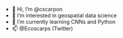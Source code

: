 - 👋 Hi, I’m @cscarpon
- 👀 I’m interested in geospatial data science
- 🌱 I’m currently learning  CNNs and Python
- 📫 @Ecoscarps (Twitter)

<!---
cscarpon/cscarpon is a ✨ special ✨ repository because its `README.md` (this file) appears on your GitHub profile.
You can click the Preview link to take a look at your changes.
--->
